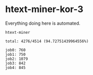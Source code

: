 # htext-miner-kor-3

Everything doing here is automated.

```
htext-miner

total: 4276/4514 (94.72751439964556%)

job0: 760
job1: 750
job2: 1079
job3: 842
job4: 845
```